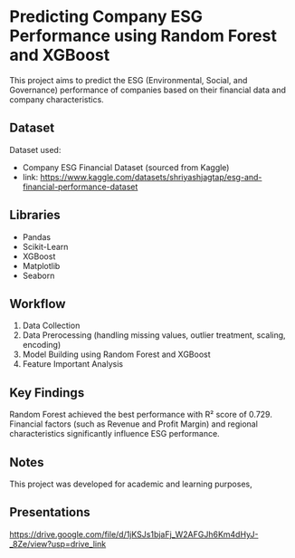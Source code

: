 # Predicting Company ESG Performance using Random Forest and XGBoost
This project aims to predict the ESG (Environmental, Social, and Governance) performance of companies based on their financial data and company characteristics.

## Dataset
Dataset used:
- Company ESG Financial Dataset (sourced from Kaggle)
- link: https://www.kaggle.com/datasets/shriyashjagtap/esg-and-financial-performance-dataset

## Libraries
- Pandas
- Scikit-Learn
- XGBoost
- Matplotlib
- Seaborn
  
## Workflow
1. Data Collection
2. Data Prerocessing (handling missing values, outlier treatment, scaling, encoding)
3. Model Building using Random Forest and XGBoost
4. Feature Important Analysis

## Key Findings
Random Forest achieved the best performance with R² score of 0.729.
Financial factors (such as Revenue and Profit Margin) and regional characteristics significantly influence ESG performance.

## Notes
This project was developed for academic and learning purposes,

## Presentations 
https://drive.google.com/file/d/1jKSJs1bjaFj_W2AFGJh6Km4dHyJ-_8Ze/view?usp=drive_link
